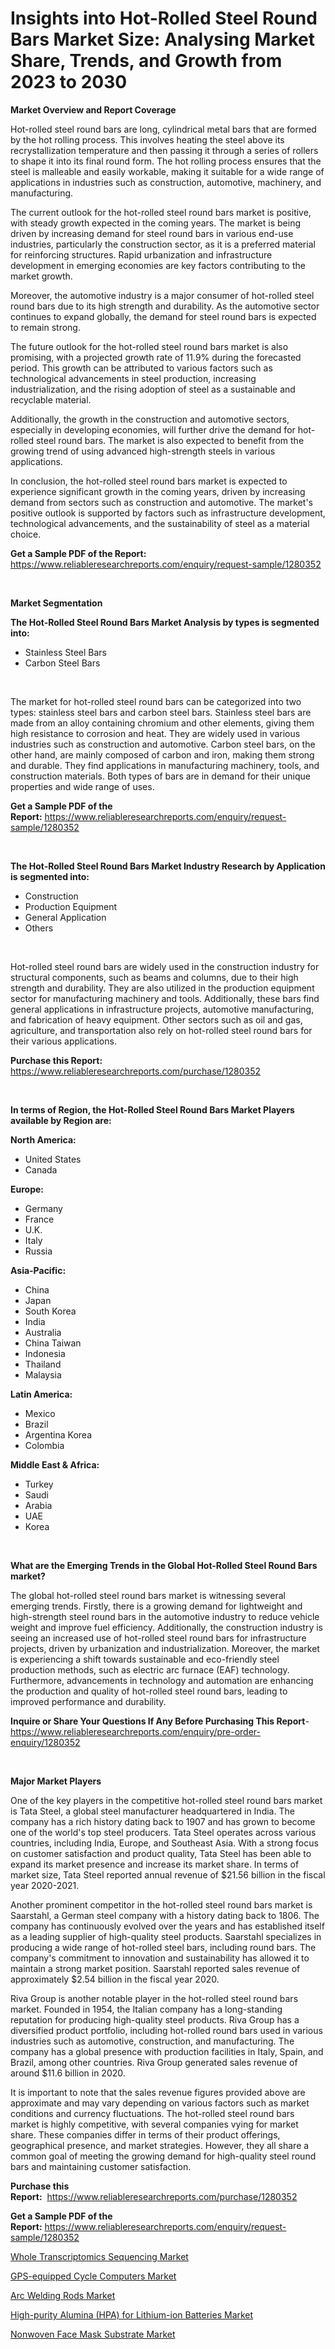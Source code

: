 <p><h1>Insights into Hot-Rolled Steel Round Bars Market Size: Analysing Market Share, Trends, and Growth from 2023 to 2030</h1></p><p><strong>Market Overview and Report Coverage</strong></p>
<p><p>Hot-rolled steel round bars are long, cylindrical metal bars that are formed by the hot rolling process. This involves heating the steel above its recrystallization temperature and then passing it through a series of rollers to shape it into its final round form. The hot rolling process ensures that the steel is malleable and easily workable, making it suitable for a wide range of applications in industries such as construction, automotive, machinery, and manufacturing.</p><p>The current outlook for the hot-rolled steel round bars market is positive, with steady growth expected in the coming years. The market is being driven by increasing demand for steel round bars in various end-use industries, particularly the construction sector, as it is a preferred material for reinforcing structures. Rapid urbanization and infrastructure development in emerging economies are key factors contributing to the market growth.</p><p>Moreover, the automotive industry is a major consumer of hot-rolled steel round bars due to its high strength and durability. As the automotive sector continues to expand globally, the demand for steel round bars is expected to remain strong.</p><p>The future outlook for the hot-rolled steel round bars market is also promising, with a projected growth rate of 11.9% during the forecasted period. This growth can be attributed to various factors such as technological advancements in steel production, increasing industrialization, and the rising adoption of steel as a sustainable and recyclable material.</p><p>Additionally, the growth in the construction and automotive sectors, especially in developing economies, will further drive the demand for hot-rolled steel round bars. The market is also expected to benefit from the growing trend of using advanced high-strength steels in various applications.</p><p>In conclusion, the hot-rolled steel round bars market is expected to experience significant growth in the coming years, driven by increasing demand from sectors such as construction and automotive. The market's positive outlook is supported by factors such as infrastructure development, technological advancements, and the sustainability of steel as a material choice.</p></p>
<p><strong>Get a Sample PDF of the Report:</strong> <a href="https://www.reliableresearchreports.com/enquiry/request-sample/1280352">https://www.reliableresearchreports.com/enquiry/request-sample/1280352</a></p>
<p>&nbsp;</p>
<p><strong>Market Segmentation</strong></p>
<p><strong>The Hot-Rolled Steel Round Bars Market Analysis by types is segmented into:</strong></p>
<p><ul><li>Stainless Steel Bars</li><li>Carbon Steel Bars</li></ul></p>
<p>&nbsp;</p>
<p><p>The market for hot-rolled steel round bars can be categorized into two types: stainless steel bars and carbon steel bars. Stainless steel bars are made from an alloy containing chromium and other elements, giving them high resistance to corrosion and heat. They are widely used in various industries such as construction and automotive. Carbon steel bars, on the other hand, are mainly composed of carbon and iron, making them strong and durable. They find applications in manufacturing machinery, tools, and construction materials. Both types of bars are in demand for their unique properties and wide range of uses.</p></p>
<p><strong>Get a Sample PDF of the Report:</strong>&nbsp;<a href="https://www.reliableresearchreports.com/enquiry/request-sample/1280352">https://www.reliableresearchreports.com/enquiry/request-sample/1280352</a></p>
<p>&nbsp;</p>
<p><strong>The Hot-Rolled Steel Round Bars Market Industry Research by Application is segmented into:</strong></p>
<p><ul><li>Construction</li><li>Production Equipment</li><li>General Application</li><li>Others</li></ul></p>
<p>&nbsp;</p>
<p><p>Hot-rolled steel round bars are widely used in the construction industry for structural components, such as beams and columns, due to their high strength and durability. They are also utilized in the production equipment sector for manufacturing machinery and tools. Additionally, these bars find general applications in infrastructure projects, automotive manufacturing, and fabrication of heavy equipment. Other sectors such as oil and gas, agriculture, and transportation also rely on hot-rolled steel round bars for their various applications.</p></p>
<p><strong>Purchase this Report:</strong>&nbsp; <a href="https://www.reliableresearchreports.com/purchase/1280352">https://www.reliableresearchreports.com/purchase/1280352</a></p>
<p>&nbsp;</p>
<p><strong>In terms of Region, the Hot-Rolled Steel Round Bars Market Players available by Region are:</strong></p>
<p>
    <p> <strong> North America: </strong>
        <ul>
            <li>United States</li>
            <li>Canada</li>
        </ul>
        </p> 
    <p> <strong> Europe: </strong>
        <ul>
            <li>Germany</li>
            <li>France</li>
            <li>U.K.</li>
            <li>Italy</li>
            <li>Russia</li>
        </ul>
        </p> 
    <p> <strong> Asia-Pacific: </strong>
        <ul>
            <li>China</li>
            <li>Japan</li>
            <li>South Korea</li>
            <li>India</li>
            <li>Australia</li>
            <li>China Taiwan</li>
            <li>Indonesia</li>
            <li>Thailand</li>
            <li>Malaysia</li>
        </ul>
        </p> 
    <p> <strong> Latin America: </strong>
        <ul>
            <li>Mexico</li>
            <li>Brazil</li>
            <li>Argentina Korea</li>
            <li>Colombia</li>
        </ul>
        </p> 
    <p> <strong> Middle East & Africa: </strong>
        <ul>
            <li>Turkey</li>
            <li>Saudi</li>
            <li>Arabia</li>
            <li>UAE</li>
            <li>Korea</li>
        </ul>
    </p>
    </p>
<p>&nbsp;</p>
<p><strong>What are the Emerging Trends in the Global Hot-Rolled Steel Round Bars market?</strong></p>
<p><p>The global hot-rolled steel round bars market is witnessing several emerging trends. Firstly, there is a growing demand for lightweight and high-strength steel round bars in the automotive industry to reduce vehicle weight and improve fuel efficiency. Additionally, the construction industry is seeing an increased use of hot-rolled steel round bars for infrastructure projects, driven by urbanization and industrialization. Moreover, the market is experiencing a shift towards sustainable and eco-friendly steel production methods, such as electric arc furnace (EAF) technology. Furthermore, advancements in technology and automation are enhancing the production and quality of hot-rolled steel round bars, leading to improved performance and durability.</p></p>
<p><strong>Inquire or Share Your Questions If Any Before Purchasing This Report</strong>- <a href="https://www.reliableresearchreports.com/enquiry/pre-order-enquiry/1280352">https://www.reliableresearchreports.com/enquiry/pre-order-enquiry/1280352</a></p>
<p>&nbsp;</p>
<p><strong>Major Market Players</strong></p>
<p><p>One of the key players in the competitive hot-rolled steel round bars market is Tata Steel, a global steel manufacturer headquartered in India. The company has a rich history dating back to 1907 and has grown to become one of the world's top steel producers. Tata Steel operates across various countries, including India, Europe, and Southeast Asia. With a strong focus on customer satisfaction and product quality, Tata Steel has been able to expand its market presence and increase its market share. In terms of market size, Tata Steel reported annual revenue of $21.56 billion in the fiscal year 2020-2021.</p><p>Another prominent competitor in the hot-rolled steel round bars market is Saarstahl, a German steel company with a history dating back to 1806. The company has continuously evolved over the years and has established itself as a leading supplier of high-quality steel products. Saarstahl specializes in producing a wide range of hot-rolled steel bars, including round bars. The company's commitment to innovation and sustainability has allowed it to maintain a strong market position. Saarstahl reported sales revenue of approximately $2.54 billion in the fiscal year 2020.</p><p>Riva Group is another notable player in the hot-rolled steel round bars market. Founded in 1954, the Italian company has a long-standing reputation for producing high-quality steel products. Riva Group has a diversified product portfolio, including hot-rolled round bars used in various industries such as automotive, construction, and manufacturing. The company has a global presence with production facilities in Italy, Spain, and Brazil, among other countries. Riva Group generated sales revenue of around $11.6 billion in 2020.</p><p>It is important to note that the sales revenue figures provided above are approximate and may vary depending on various factors such as market conditions and currency fluctuations. The hot-rolled steel round bars market is highly competitive, with several companies vying for market share. These companies differ in terms of their product offerings, geographical presence, and market strategies. However, they all share a common goal of meeting the growing demand for high-quality steel round bars and maintaining customer satisfaction.</p></p>
<p><strong>Purchase this Report:</strong>&nbsp;&nbsp;<a href="https://www.reliableresearchreports.com/purchase/1280352">https://www.reliableresearchreports.com/purchase/1280352</a></p>
<p></p>
<p><strong>Get a Sample PDF of the Report:</strong>&nbsp;<a href="https://www.reliableresearchreports.com/enquiry/request-sample/1280352">https://www.reliableresearchreports.com/enquiry/request-sample/1280352</a></p>
<p><p><a href="https://www.linkedin.com/pulse/whole-transcriptomics-sequencing-market-share-amp-new-trends/">Whole Transcriptomics Sequencing Market</a></p><p><a href="https://www.linkedin.com/pulse/gps-equipped-cycle-computers-market-size-growth-forecast/">GPS-equipped Cycle Computers Market</a></p><p><a href="https://medium.com/@under.noon.tower/arc-welding-rods-market-size-growth-forecast-2023-2030-3c29f1a0a079">Arc Welding Rods Market</a></p><p><a href="https://github.com/Krish2023na/Market-Research-Report-List-1/blob/main/high-purity-alumina-hpa-for-lithium-ion-batteries-market.md">High-purity Alumina (HPA) for Lithium-ion Batteries Market</a></p><p><a href="https://github.com/kuntayevaz/Market-Research-Report-List-1/blob/main/nonwoven-face-mask-substrate-market.md">Nonwoven Face Mask Substrate Market</a></p></p>